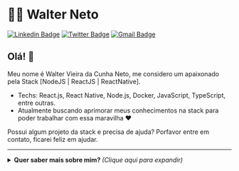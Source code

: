 # :man_technologist: Walter Neto

[![Linkedin Badge](https://img.shields.io/badge/-LinkedIn-blue?style=flat-square&logo=Linkedin&logoColor=white&link=https://www.linkedin.com/in/wvcneto)](https://www.linkedin.com/in/wvcneto)
[![Twitter Badge](https://img.shields.io/badge/-Twitter-1ca0f1?style=flat-square&labelColor=1ca0f1&logo=twitter&logoColor=white&link=https://twitter.com/wvcneto)](https://twitter.com/wvcneto)
[![Gmail Badge](https://img.shields.io/badge/-Gmail-c14438?style=flat-square&logo=Gmail&logoColor=white&link=mailto:wvcneto@gmail.com)](mailto:wvcneto@gmail.com)

## Olá! 👋

Meu nome é Walter Vieira da Cunha Neto, me considero um apaixonado pela Stack [NodeJS | ReactJS | ReactNative].
- Techs: React.js, React Native, Node.js, Docker, JavaScript, TypeScript, entre outras.
- Atualmente buscando aprimorar meus conhecimentos na stack para poder trabalhar com essa maravilha :heart:

Possui algum projeto da stack e precisa de ajuda? Porfavor entre em contato, ficarei feliz em ajudar.

---

<details>
  <summary> <b> Quer saber mais sobre mim? </b> <i>(Clique aqui para expandir)</i> </summary>
  <br>

  [![Github Status](https://github-readme-stats.vercel.app/api?username=wvcneto&show_icons=true&title_color=fff&icon_color=79ff97&text_color=9f9f9f&bg_color=151515)](https://github.com/wvcneto/wvcneto)

## Algumas tecnologias

<img src="https://github.com/Quadrified/Quadrified/blob/master/assets/svg/dev/languages/js.svg" alt="js" style="vertical-align:top; margin:4px">
<img src="https://github.com/Quadrified/Quadrified/blob/master/assets/svg/dev/frameworks/react.svg" alt="react" style="vertical-align:top; margin:4px">
<img src="https://github.com/Quadrified/Quadrified/blob/master/assets/svg/dev/languages/html.svg" alt="html" style="vertical-align:top; margin:4px">
<img src="https://github.com/Quadrified/Quadrified/blob/master/assets/svg/dev/services/dockerhub.svg" alt="dockerhub" style="vertical-align:top; margin:4px">
<img src="https://github.com/Quadrified/Quadrified/blob/master/assets/svg/dev/services/npm.svg" alt="npm" style="vertical-align:top; margin:4px">
<img src="https://github.com/Quadrified/Quadrified/blob/master/assets/svg/dev/tools/visualstudio_code.svg" alt="vscode" style="vertical-align:top; margin:4px">
<img src="https://github.com/Quadrified/Quadrified/blob/master/assets/svg/dev/tools/powershell.svg" alt="powershell" style="vertical-align:top; margin:4px">
<img src="https://github.com/Quadrified/Quadrified/blob/master/assets/svg/dev/tools/bash.svg" alt="bash" style="vertical-align:top; margin:4px">
<img src="https://github.com/Quadrified/Quadrified/blob/master/assets/svg/dev/misc/desktop.svg" alt="desktop" style="vertical-align:top; margin:4px">
<img src="https://github.com/Quadrified/Quadrified/blob/master/assets/svg/dev/misc/web.svg" alt="web" style="vertical-align:top; margin:4px">
<img src="https://github.com/Quadrified/Quadrified/blob/master/assets/svg/dev/misc/mobile.svg" alt="mobile" style="vertical-align:top; margin:4px">
</details>
